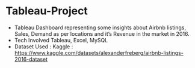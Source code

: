 # Tableau-Project

-	Tableau Dashboard representing some insights about Airbnb listings, Sales, Demand as per locations
and it’s Revenue in the market in 2016.
-	Tech Involved Tableau, Excel, MySQL
-	Dataset Used : Kaggle : https://www.kaggle.com/datasets/alexanderfreberg/airbnb-listings-2016-dataset
